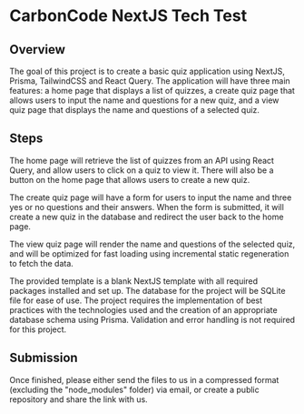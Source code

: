 # CarbonCode NextJS Tech Test

## Overview
The goal of this project is to create a basic quiz application using NextJS, Prisma, TailwindCSS and React Query. The application will have three main features: a home page that displays a list of quizzes, a create quiz page that allows users to input the name and questions for a new quiz, and a view quiz page that displays the name and questions of a selected quiz.

## Steps
The home page will retrieve the list of quizzes from an API using React Query, and allow users to click on a quiz to view it. There will also be a button on the home page that allows users to create a new quiz.

The create quiz page will have a form for users to input the name and three yes or no questions and their answers. When the form is submitted, it will create a new quiz in the database and redirect the user back to the home page.

The view quiz page will render the name and questions of the selected quiz, and will be optimized for fast loading using incremental static regeneration to fetch the data.

The provided template is a blank NextJS template with all required packages installed and set up. The database for the project will be SQLite file for ease of use. The project requires the implementation of best practices with the technologies used and the creation of an appropriate database schema using Prisma. Validation and error handling is not required for this project.

## Submission
Once finished, please either send the files to us in a compressed format (excluding the "node_modules" folder) via email, or create a public repository and share the link with us.
